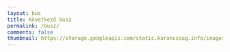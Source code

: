 ```yaml
---
layout: bus
title: Következő busz
permalink: /busz/
comments: false
thumbnail: https://storage.googleapis.com/static.karancssag.info/images/og/lens-1240004.jpg
---
```

